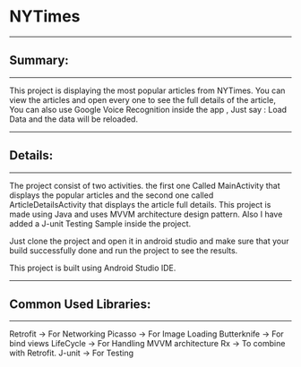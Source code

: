 # NYTimes
--------
## Summary:
--------

This project is displaying the most popular articles from NYTimes. You can view the articles and open every one to see the full details of the article,
You can also use Google Voice Recognition inside the app , Just say : Load Data and the data will be reloaded.


--------
## Details:
--------
The project consist of two activities. the first one Called MainActivity that displays the popular articles and the second one called ArticleDetailsActivity that displays the article full details.
This project is made using Java and uses MVVM architecture design pattern. Also I have added a J-unit Testing Sample inside the project.

Just clone the project and open it in android studio and make sure that your build successfully done and run the project to see the results.

This project is built using Android Studio IDE.

--------
## Common Used Libraries:
--------
Retrofit -> For Networking
Picasso -> For Image Loading
Butterknife -> For bind views
LifeCycle -> For Handling MVVM architecture
Rx -> To combine with Retrofit.
J-unit -> For Testing
